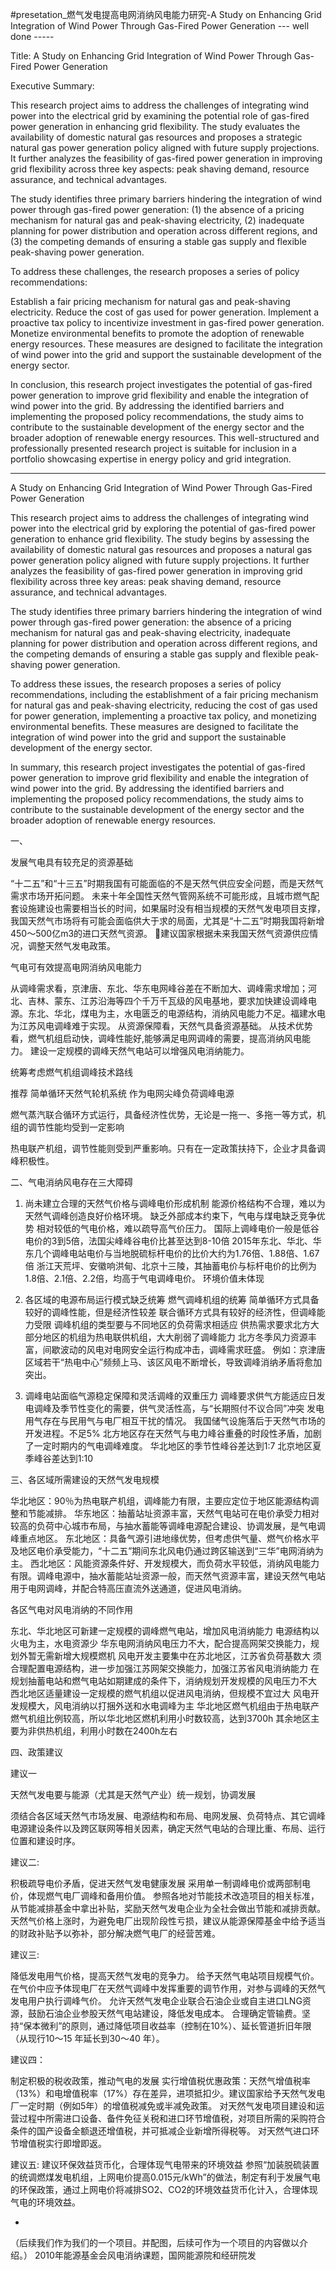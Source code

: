 #presetation_燃气发电提高电网消纳风电能力研究-A Study on Enhancing Grid Integration of Wind Power Through Gas-Fired Power Generation
--- well done -----


Title: A Study on Enhancing Grid Integration of Wind Power Through Gas-Fired Power Generation

Executive Summary:

This research project aims to address the challenges of integrating wind power into the electrical grid by examining the potential role of gas-fired power generation in enhancing grid flexibility. The study evaluates the availability of domestic natural gas resources and proposes a strategic natural gas power generation policy aligned with future supply projections. It further analyzes the feasibility of gas-fired power generation in improving grid flexibility across three key aspects: peak shaving demand, resource assurance, and technical advantages.

The study identifies three primary barriers hindering the integration of wind power through gas-fired power generation: (1) the absence of a pricing mechanism for natural gas and peak-shaving electricity, (2) inadequate planning for power distribution and operation across different regions, and (3) the competing demands of ensuring a stable gas supply and flexible peak-shaving power generation.

To address these challenges, the research proposes a series of policy recommendations:

Establish a fair pricing mechanism for natural gas and peak-shaving electricity.
Reduce the cost of gas used for power generation.
Implement a proactive tax policy to incentivize investment in gas-fired power generation.
Monetize environmental benefits to promote the adoption of renewable energy resources.
These measures are designed to facilitate the integration of wind power into the grid and support the sustainable development of the energy sector.

In conclusion, this research project investigates the potential of gas-fired power generation to improve grid flexibility and enable the integration of wind power into the grid. By addressing the identified barriers and implementing the proposed policy recommendations, the study aims to contribute to the sustainable development of the energy sector and the broader adoption of renewable energy resources. This well-structured and professionally presented research project is suitable for inclusion in a portfolio showcasing expertise in energy policy and grid integration.



------

A Study on Enhancing Grid Integration of Wind Power Through Gas-Fired Power Generation


This research project aims to address the challenges of integrating wind power into the electrical grid by exploring the potential of gas-fired power generation to enhance grid flexibility. The study begins by assessing the availability of domestic natural gas resources and proposes a natural gas power generation policy aligned with future supply projections. It further analyzes the feasibility of gas-fired power generation in improving grid flexibility across three key areas: peak shaving demand, resource assurance, and technical advantages.

The study identifies three primary barriers hindering the integration of wind power through gas-fired power generation: the absence of a pricing mechanism for natural gas and peak-shaving electricity, inadequate planning for power distribution and operation across different regions, and the competing demands of ensuring a stable gas supply and flexible peak-shaving power generation.

To address these issues, the research proposes a series of policy recommendations, including the establishment of a fair pricing mechanism for natural gas and peak-shaving electricity, reducing the cost of gas used for power generation, implementing a proactive tax policy, and monetizing environmental benefits. These measures are designed to facilitate the integration of wind power into the grid and support the sustainable development of the energy sector.

In summary, this research project investigates the potential of gas-fired power generation to improve grid flexibility and enable the integration of wind power into the grid. By addressing the identified barriers and implementing the proposed policy recommendations, the study aims to contribute to the sustainable development of the energy sector and the broader adoption of renewable energy resources.


一、 

发展气电具有较充足的资源基础

“十二五”和“十三五”时期我国有可能面临的不是天然气供应安全问题，而是天然气需求市场开拓问题。
未来十年全国性天然气管网系统不可能形成，且城市燃气配套设施建设也需要相当长的时间，如果届时没有相当规模的天然气发电项目支撑，我国天然气市场将有可能会面临供大于求的局面，尤其是“十二五”时期我国将新增450～500亿m3的进口天然气资源。
建议国家根据未来我国天然气资源供应情况，调整天然气发电政策。



气电可有效提高电网消纳风电能力

从调峰需求看，京津唐、东北、华东电网峰谷差在不断加大、调峰需求增加；河北、吉林、蒙东、江苏沿海等四个千万千瓦级的风电基地，要求加快建设调峰电源。东北、华北，煤电为主，水电匮乏的电源结构，消纳风电能力不足。福建水电为江苏风电调峰难于实现。
从资源保障看，天然气具备资源基础。
从技术优势看，燃气机组启动快，调峰性能好,能够满足电网调峰的需要，提高消纳风电能力。
建设一定规模的调峰天然气电站可以增强风电消纳能力。


统筹考虑燃气机组调峰技术路线

推荐 简单循环天然气轮机系统 作为电网尖峰负荷调峰电源

燃气蒸汽联合循环方式运行，具备经济性优势，无论是一拖一、多拖一等方式，机组的调节性能均受到一定影响

热电联产机组，调节性能则受到严重影响。只有在一定政策扶持下，企业才具备调峰积极性。



二、气电消纳风电存在三大障碍


1. 尚未建立合理的天然气价格与调峰电价形成机制
能源价格结构不合理，难以为天然气调峰创造良好价格环境。
缺乏外部成本约束下，气电与煤电缺乏竞争优势
相对较低的气电价格，难以疏导高气价压力。
国际上调峰电价一般是低谷电价的3到5倍，法国尖峰峰谷电价比甚至达到8-10倍
2015年东北、华北、华东几个调峰电站电价与当地脱硫标杆电价的比价大约为1.76倍、1.88倍、1.67倍
浙江天荒坪、安徽响洪甸、北京十三陵，其抽蓄电价与标杆电价的比例为1.8倍、2.1倍、2.2倍，均高于气电调峰电价。
环境价值未体现


2. 各区域的电源布局运行模式缺乏统筹
燃气调峰机组的统筹
简单循环方式具备较好的调峰性能，但是经济性较差
联合循环方式具有较好的经济性，但调峰能力受限
调峰机组的类型要与不同地区的负荷需求相适应
供热需求要求北方大部分地区的机组为热电联供机组，大大削弱了调峰能力
北方冬季风力资源丰富，间歇波动的风电对电网安全运行构成冲击，调峰需求旺盛。
例如：京津唐区域若干“热电中心”频频上马、该区风电不断增长，导致调峰消纳矛盾将愈加突出。


3. 调峰电站面临气源稳定保障和灵活调峰的双重压力
调峰要求供气方能适应日发电调峰及季节性变化的需要，供气灵活性高，与“长期照付不议合同”冲突
发电用气存在与民用气与电厂相互干扰的情况。
我国储气设施落后于天然气市场的开发进程。不足5%
北方地区存在天然气与电力峰谷重叠的时段性矛盾，加剧了一定时期内的气电调峰难度。
华北地区的季节性峰谷差达到1:7
北京地区夏季峰谷差达到1:10


三、各区域所需建设的天然气发电规模

华北地区：90％为热电联产机组，调峰能力有限，主要应定位于地区能源结构调整和节能减排。
华东地区：抽蓄站址资源丰富，天然气电站可在电价承受力相对较高的负荷中心城市布局，与抽水蓄能等调峰电源配合建设、协调发展，是气电调峰重点地区。
东北地区：具备气源引进地缘优势，但考虑供气量、燃气价格水平及地区电价承受能力，“十二五”期间东北风电仍通过跨区输送到“三华”电网消纳为主。
西北地区：风能资源条件好、开发规模大，而负荷水平较低，消纳风电能力有限。调峰电源中，抽水蓄能站址资源一般，而天然气资源丰富，建设天然气电站用于电网调峰，并配合特高压直流外送通道，促进风电消纳。


各区气电对风电消纳的不同作用

东北、华北地区可新建一定规模的调峰燃气电站，增加风电消纳能力
电源结构以火电为主，水电资源少
华东电网消纳风电压力不大，配合提高网架交换能力，规划外暂无需新增大规模燃机
风电开发主要集中在苏北地区，江苏省负荷基数大
须合理配置电源结构，进一步加强江苏网架交换能力，加强江苏省风电消纳能力 
在规划抽蓄电站和燃气电站如期建成的条件下，消纳规划开发规模的风电压力不大
西北地区适量建设一定规模的燃气机组以促进风电消纳，但规模不宜过大
风电开发规模大，风电消纳以打捆外送和水电调峰为主
华北地区燃气机组由于热电联产燃气机组比例较高，所以华北地区燃机利用小时数较高，达到3700h
其余地区主要为非供热机组，利用小时数在2400h左右



四、政策建议

建议一

天然气发电要与能源（尤其是天然气产业）统一规划，协调发展

须结合各区域天然气市场发展、电源结构和布局、电网发展、负荷特点、其它调峰电源建设条件以及跨区联网等相关因素，确定天然气电站的合理比重、布局、运行位置和建设时序。


建议二:

积极疏导电价矛盾，促进天然气发电健康发展
采用单一制调峰电价或两部制电价，体现燃气电厂调峰和备用价值。
参照各地对节能技术改造项目的相关标准，从节能减排基金中拿出补贴，奖励天然气发电企业为全社会做出节能和减排贡献。
天然气价格上涨时，为避免电厂出现阶段性亏损，建议从能源保障基金中给予适当的财政补贴予以弥补，部分解决燃气电厂的经营苦难。




建议三:


降低发电用气价格，提高天然气发电的竞争力。
给予天然气电站项目规模气价。
在气价中应予体现电厂在天然气调峰中发挥重要的调节作用，对参与调峰的天然气发电用户执行调峰气价。
允许天然气发电企业联合石油企业或自主进口LNG资源，鼓励石油企业参股天然气电站建设，降低发电成本。
合理确定管输费。坚持“保本微利”的原则，通过降低项目收益率（控制在10%）、延长管道折旧年限（从现行10～15 年延长到30～40 年）。



建议四：

制定积极的税收政策，推动气电的发展
实行增值税优惠政策：天然气增值税率（13%）和电增值税率（17%）存在差异，进项抵扣少。建议国家给予天然气发电厂一定时期（例如5年）的增值税减免或半减免政策。
对天然气发电项目建设和运营过程中所需进口设备、备件免征关税和进口环节增值税，对项目所需的采购符合条件的国产设备全额退还增值税，并可抵减企业新增所得税等。
对天然气进口环节增值税实行即增即返。


建议五:
建议环保效益货币化，合理体现气电带来的环境效益
参照“加装脱硫装置的统调燃煤发电机组，上网电价提高0.015元/kWh”的做法，制定有利于发展气电的环保政策，通过上网电价将减排SO2、CO2的环境效益货币化计入，合理体现气电的环境效益。

-
（后续我们作为我们的一个项目。并配图，后续可作为一个项目的内容做以介绍。）
2010年能源基金会风电消纳课题，国网能源院和经研院发

